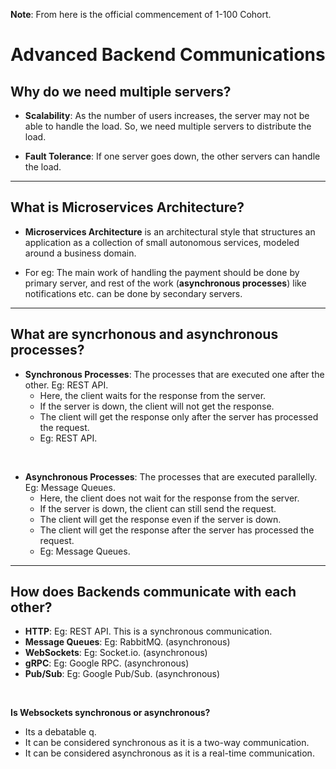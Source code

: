 **Note**: From here is the official commencement of 1-100 Cohort.

# Advanced Backend Communications

## Why do we need multiple servers?

- **Scalability**: As the number of users increases, the server may not be able to handle the load. So, we need multiple servers to distribute the load.

- **Fault Tolerance**: If one server goes down, the other servers can handle the load.

---

## What is Microservices Architecture?

- **Microservices Architecture** is an architectural style that structures an application as a collection of small autonomous services, modeled around a business domain.

- For eg: The main work of handling the payment should be done by primary server, and rest of the work (**asynchronous processes**) like notifications etc. can be done by secondary servers.

---

## What are syncrhonous and asynchronous processes?

- **Synchronous Processes**: The processes that are executed one after the other. Eg: REST API.
  - Here, the client waits for the response from the server.
  - If the server is down, the client will not get the response.
  - The client will get the response only after the server has processed the request.
  - Eg: REST API.

<br>

- **Asynchronous Processes**: The processes that are executed parallelly. Eg: Message Queues.
  - Here, the client does not wait for the response from the server.
  - If the server is down, the client can still send the request.
  - The client will get the response even if the server is down.
  - The client will get the response after the server has processed the request.
  - Eg: Message Queues.

---

## How does Backends communicate with each other?

- **HTTP**: Eg: REST API. This is a synchronous communication.
- **Message Queues**: Eg: RabbitMQ. (asynchronous)
- **WebSockets**: Eg: Socket.io. (asynchronous)
- **gRPC**: Eg: Google RPC. (asynchronous)
- **Pub/Sub**: Eg: Google Pub/Sub. (asynchronous)

<br>

**Is Websockets synchronous or asynchronous?**

- Its a debatable q.
- It can be considered synchronous as it is a two-way communication.
- It can be considered asynchronous as it is a real-time communication.
